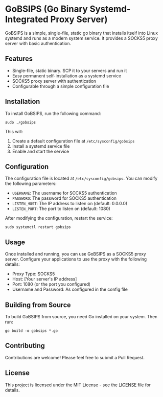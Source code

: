 # GoBSIPS (Go Binary Systemd-Integrated Proxy Server)

GoBSIPS is a simple, single-file, static go binary that installs itself into Linux systemd and runs as a modern system service. It provides a SOCKS5 proxy server with basic authentication.

## Features

- Single-file, static binary. SCP it to your servers and run it
- Easy permanent self-installation as a systemd service
- SOCKS5 proxy server with authentication
- Configurable through a simple configuration file

## Installation

To install GoBSIPS, run the following command:

```
sudo ./gobsips
```

This will:
1. Create a default configuration file at `/etc/sysconfig/gobsips`
2. Install a systemd service file
3. Enable and start the service

## Configuration

The configuration file is located at `/etc/sysconfig/gobsips`. You can modify the following parameters:

- `USERNAME`: The username for SOCKS5 authentication
- `PASSWORD`: The password for SOCKS5 authentication
- `LISTEN_HOST`: The IP address to listen on (default: 0.0.0.0)
- `LISTEN_PORT`: The port to listen on (default: 1080)

After modifying the configuration, restart the service:

```
sudo systemctl restart gobsips
```

## Usage

Once installed and running, you can use GoBSIPS as a SOCKS5 proxy server. Configure your applications to use the proxy with the following details:

- Proxy Type: SOCKS5
- Host: [Your server's IP address]
- Port: 1080 (or the port you configured)
- Username and Password: As configured in the config file

## Building from Source

To build GoBSIPS from source, you need Go installed on your system. Then run:

```
go build -o gobsips *.go
```

## Contributing

Contributions are welcome! Please feel free to submit a Pull Request.

## License

This project is licensed under the MIT License - see the [LICENSE](LICENSE) file for details.
